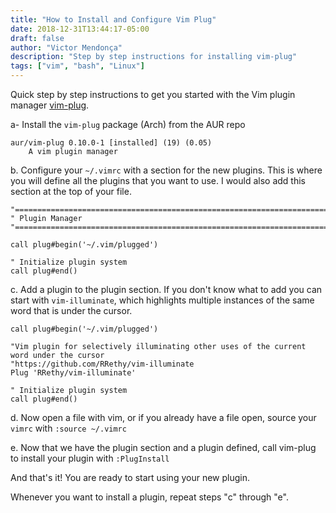 ```yaml
---
title: "How to Install and Configure Vim Plug"
date: 2018-12-31T13:44:17-05:00
draft: false
author: "Victor Mendonça"
description: "Step by step instructions for installing vim-plug"
tags: ["vim", "bash", "Linux"]
---
```


Quick step by step instructions to get you started with the Vim plugin manager [vim-plug](https://github.com/junegunn/vim-plug).

a- Install the `vim-plug` package (Arch) from the AUR repo

```
aur/vim-plug 0.10.0-1 [installed] (19) (0.05)
    A vim plugin manager
```

b. Configure your `~/.vimrc` with a section for the new plugins. This is where you will define all the plugins that you want to use. I would also add this section at the top of your file.

```
"==============================================================================
" Plugin Manager
"==============================================================================

call plug#begin('~/.vim/plugged')

" Initialize plugin system
call plug#end()
```

c. Add a plugin to the plugin section. If you don't know what to add you can start with `vim-illuminate`, which highlights multiple instances of the same word that is under the cursor.

```
call plug#begin('~/.vim/plugged')

"Vim plugin for selectively illuminating other uses of the current word under the cursor
"https://github.com/RRethy/vim-illuminate
Plug 'RRethy/vim-illuminate'

" Initialize plugin system
call plug#end()
```

d. Now open a file with vim, or if you already have a file open, source your `vimrc` with `:source ~/.vimrc`

e. Now that we have the plugin section and a plugin defined, call vim-plug to install your plugin with `:PlugInstall`

And that's it! You are ready to start using your new plugin.

Whenever you want to install a plugin, repeat steps "c" through "e".
